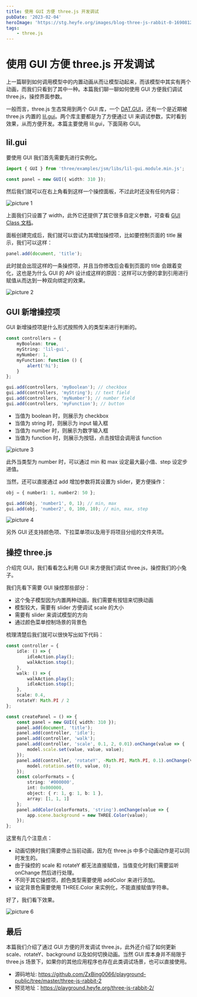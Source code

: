 ```yaml
---
title: 使用 GUI 方便 three.js 开发调试
pubDate: '2023-02-04'
heroImage: 'https://stg.heyfe.org/images/blog-three-js-rabbit-0-1690812321314.png'
tags:
    - three.js
---
```


# 使用 GUI 方便 three.js 开发调试

上一篇聊到如何调用模型中的内置动画从而让模型动起来，而该模型中其实有两个动画，而我们只看到了其中一种。本篇我们聊一聊如何使用 GUI 方便我们调试 three.js，操控界面参数。

一般而言，three.js 生态常用到两个 GUI 库，一个 [DAT.GUI](https://www.npmjs.com/package/dat.gui)，还有一个是近期被 three.js 内置的 [lil.gui](https://lil-gui.georgealways.com/)。两个库主要都是为了方便通过 UI 来调试参数，实时看到效果，从而方便开发。本篇主要使用 lil.gui，下面简称 GUI。

## lil.gui

要使用 GUI 我们首先需要先进行实例化。

```ts
import { GUI } from 'three/examples/jsm/libs/lil-gui.module.min.js';

const panel = new GUI({ width: 310 });
```

然后我们就可以在右上角看到这样一个操控面板，不过此时还没有任何内容：

![picture 1](https://stg.heyfe.org/images/blog-three-js-rabbit-2-33.png)

上面我们只设置了 width，此外它还提供了其它很多自定义参数，可查看 [GUI Class 文档](https://lil-gui.georgealways.com/#GUI)。

面板创建完成后，我们就可以尝试为其增加操控项，比如要控制页面的 title 展示，我们可以这样：

```ts
panel.add(document, 'title');
```

此时就会出现这样的一条操控项，并且当你修改后会看到页面的 title 会跟着变化，这也是为什么 GUI 的 API 设计成这样的原因：这样可以方便的拿到引用进行赋值从而达到一种双向绑定的效果。

![picture 2](https://stg.heyfe.org/images/blog-three-js-rabbit-2-12.png)

## GUI 新增操控项

GUI 新增操控项是什么形式按照传入的类型来进行判断的。

```ts
const controllers = {
    myBoolean: true,
    myString: 'lil-gui',
    myNumber: 1,
    myFunction: function () {
        alert('hi');
    }
};

gui.add(controllers, 'myBoolean'); // checkbox
gui.add(controllers, 'myString'); // text field
gui.add(controllers, 'myNumber'); // number field
gui.add(controllers, 'myFunction'); // button
```

-   当值为 boolean 时，则展示为 checkbox
-   当值为 string 时，则展示为 input 输入框
-   当值为 number 时，则展示为数字输入框
-   当值为 function 时，则展示为按钮，点击按钮会调用该 function

![picture 3](https://stg.heyfe.org/images/blog-three-js-rabbit-2-68.png)

此外当类型为 number 时，可以通过 min 和 max 设定最大最小值、step 设定步进值。

当然，还可以直接通过 add 增加参数将其设置为 slider，更方便操作：

```ts
obj = { number1: 1, number2: 50 };

gui.add(obj, 'number1', 0, 1); // min, max
gui.add(obj, 'number2', 0, 100, 10); // min, max, step
```

![picture 4](https://stg.heyfe.org/images/blog-three-js-rabbit-2-63.png)

另外 GUI 还支持颜色项、下拉菜单项以及用于将项目分组的文件夹项。

## 操控 three.js

介绍完 GUI，我们看看怎么利用 GUI 来方便我们调试 three.js，操控我们的小兔子。

我们先看下需要 GUI 操控那些部分：

-   这个兔子模型因为内置两种动画，我们需要有按钮来切换动画
-   模型较大，需要有 slider 方便调试 scale 的大小
-   需要有 slider 来调试模型的方向
-   通过颜色菜单控制场景的背景色

梳理清楚后我们就可以很快写出如下代码：

```ts
const controller = {
    idle: () => {
        idleAction.play();
        walkAction.stop();
    },
    walk: () => {
        walkAction.play();
        idleAction.stop();
    },
    scale: 0.4,
    rotateY: Math.PI / 2
};

const createPanel = () => {
    const panel = new GUI({ width: 310 });
    panel.add(document, 'title');
    panel.add(controller, 'idle');
    panel.add(controller, 'walk');
    panel.add(controller, 'scale', 0.1, 2, 0.01).onChange(value => {
        model.scale.set(value, value, value);
    });
    panel.add(controller, 'rotateY', -Math.PI, Math.PI, 0.1).onChange(value => {
        model.rotation.set(0, value, 0);
    });
    const colorFormats = {
        string: '#000000',
        int: 0x000000,
        object: { r: 1, g: 1, b: 1 },
        array: [1, 1, 1]
    };
    panel.addColor(colorFormats, 'string').onChange(value => {
        app.scene.background = new THREE.Color(value);
    });
};
```

这里有几个注意点：

-   动画切换时我们需要停止当前动画，因为在 three.js 中多个动画动作是可以同时发生的。
-   由于操控的 scale 和 rotateY 都无法直接赋值，当值变化时我们需要监听 onChange 然后进行处理。
-   不同于其它操控项，颜色类型需要使用 addColor 来进行添加。
-   设定背景色需要使用 THREE.Color 来实例化，不能直接赋值字符串。

好了，我们看下效果。

![picture 6](https://stg.heyfe.org/images/blog-three-js-rabbit-2-8.gif)

## 最后

本篇我们介绍了通过 GUI 方便的开发调试 three.js，此外还介绍了如何更新 scale、rotateY、background 以及如何切换动画。当然 GUI 库本身并不局限于 three.js 场景下，如果你的其他应用程序也存在此类调试场景，也可以直接使用。

-   源码地址: https://github.com/ZxBing0066/playground-public/tree/master/three-js-rabbit-2
-   预览地址：https://playground.heyfe.org/three-js-rabbit-2/
